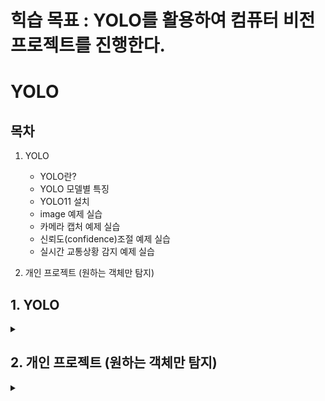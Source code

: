 # 힉습 목표 : YOLO를 활용하여 컴퓨터 비전 프로젝트를 진행한다.

# YOLO

## 목차

1. YOLO
   - YOLO란?
   - YOLO 모델별 특징
   - YOLO11 설치
   - image 예제 실습
   - 카메라 캡처 예제 실습
   - 신뢰도(confidence)조절 예제 실습
   - 실시간 교통상황 감지 예제 실습
  
2. 개인 프로젝트 (원하는 객체만 탐지)

## 1. YOLO

<details>
<summary></summary>
<div markdown="1">

## **1-1. YOLO란?**

 _You Only Look Once_ 의 약자로, **객체 탐지(Object Detection) 분야에서 많이 쓰이는 딥러닝 모델**

 한 번에 전체 이미지를 보고 **객체의 위치와 종류를 동시에 예측**하는 방식

| 특징 | 설명 |
|------|------|
| 속도 | 한 번의 신경망 연산으로 모든 객체를 감지하므로 매우 빠름 |
| End-to-End 구조 | 이미지 입력 → 바로 박스 좌표와 클래스 출력 |
| 실시간 처리 가능 | 적당한 하드웨어면 웹캠·CCTV 등 실시간 영상 처리 가능 |

**[작동 방식]**

**1-Stage Detection** : 영역 추정(region proposal)"과 "분류(classification)"를 한 번에 처리

전체 이미지를 그리드(grid)로 나눠서 각 셀(cell)마다 객체를 탐지

<img width="934" height="877" alt="image" src="https://github.com/user-attachments/assets/6a52c0c5-c944-4ef7-96d7-f364b7b10a98" />

## **1-2. YOLO 모델별 특징**

| 모델         | 특징 요약 |
|--------------|----------|
| YOLO v1      | 2-stage → 1-stage 전환의 선구자, 속도 빠름, 정확도 낮음 |
| SSD          | 속도·성능 모두 우수 |
| YOLO v2      | SSD와 성능 비슷, SSD보다 빠름, 작은 물체 탐지 성능 낮음 |
| Retinanet    | YOLO v2보다 느리지만 성능 우수, FPN 적용 |
| YOLO v3      | YOLO v2보다 속도 약간 느림, 성능 크게 향상, FPN 포함 |
| EfficientDet | D0~D7 모델, D0는 YOLO v3보다 빠르고 성능도 약간 우수 |

## **1-3. YOLO11 설치**

**[1. YOLO 학습용 가상환경 생성]**

```trminal
python -m venv yolovenv
```

_.gitignore에 yolovenv가상환경 추가_

**[2. YOLO11 다운로드]**

[Ultralytics YOLO11](https://docs.ultralytics.com/ko/models/yolo11/)

```terminal
pip install ultralytics
```

<img width="192" height="74" alt="image" src="https://github.com/user-attachments/assets/50efee40-1e77-41e0-b62c-1784b0ef5ef7" />

## **1-4. image 예제 실습**

**[1. yolo_image.py 생성후 실행]**

```python3
from ultralytics import YOLO

model = YOLO('yolo11n.pt')  # YOLO 버전 지정
```

실행 후 `yolo11n.pt`가 자동 다운로드 됨

<br><br>

**[2. 에제 이미지 다운로드]**

```python3
from ultralytics import YOLO

model = YOLO('yolo11n.pt')

results = model('http://ultralytics.com/images/bus.jpg')

results[0].show()
```

코드를 실행하면 아래와 같은 이미지 출력

<img width="511" height="680" alt="image" src="https://github.com/user-attachments/assets/e4ae4c5d-36d8-4320-8e7b-c01b8b551f8c" />

**[3. 객체 검출 코드 추가]**

```python3
from ultralytics import YOLO

# YOLO 모델 설정
model = YOLO('yolo11n.pt')

# results = model('http://ultralytics.com/images/bus.jpg')

test_images = [
    'https://ultralytics.com/images/zidan.jpg'
    'https://ultralytics.com/images/bus.jpg'
]

for img in test_images:
    results = model(img)
    print(f'검출된 객체 수 : {len(results[0].boxes)}')

results[0].show()
```

`bus.jpg` 이미지에 대한 결과 값 출력

<img width="135" height="22" alt="image" src="https://github.com/user-attachments/assets/cac85cee-f30e-4da9-828b-9099f4f1c730" />

## **1-5. 카메라 캡처 예제 실습**

**[1. 코드 생성]**

```python3
from ultralytics import YOLO
import cv2

model = YOLO('yolo11n.pt')

cap = cv2.VideoCapture(0)

while True:
    ret, frame = cap.read()
    if ret:
        results = model(frame, verbose= False)
        annotated_frame = results[0].plot()
        cv2.imshow('Yolo ', annotated_frame)
    if cv2.waitKey(1) & 0xFF == ord('q'):
        break

cap.release()
cv2.destroyAllWindows()
```

**[2. 결과 출력]**

<img width="638" height="509" alt="image" src="https://github.com/user-attachments/assets/3171e6ba-e6f7-4856-896c-dadcbb9e88d2" />

## **1-6. 신뢰도(confidence)조절 예제 실습**

**[1. 코드 생성]**

```python3
from ultralytics import YOLO
import cv2  

# YOLO 모델 로드
model = YOLO('yolo11n.pt')

# 신뢰도별 검출 결과 비교
confidence_levels = [0.25, 0.5, 0.75]
test_image = 'https://ultralytics.com/images/bus.jpg'

print("🧪 신뢰도별 검출 실험:")
for conf in confidence_levels:
    results = model(test_image, conf=conf, verbose=False)
    num_objects = len(results[0].boxes) if results[0].boxes else 0
    print(f"신뢰도 {conf}: {num_objects}개 객체 검출")

# 실시간 신뢰도 조정 도구
confidence = 0.5
cap = cv2.VideoCapture(0)

print("키보드 조작: +/- 로 신뢰도 조정, q로 종료")
while True:
    ret, frame = cap.read()
    if ret:
        results = model(frame, conf=confidence, verbose=False)
        annotated = results[0].plot()
        
        # 현재 설정 표시
        info_text = f"Confidence: {confidence:.2f}"
        cv2.putText(annotated, info_text, (10, 30), 
                   cv2.FONT_HERSHEY_SIMPLEX, 1, (0, 255, 0), 2)
        
        cv2.imshow('Confidence Tuner', annotated)
    
    key = cv2.waitKey(1) & 0xFF
    if key == ord('q'):
        break
    elif key == ord('+') or key == ord('='):
        confidence = min(0.95, confidence + 0.1)
    elif key == ord('-'):
        confidence = max(0.1, confidence - 0.1)
```

**[2. 결과 출력]**

<img width="637" height="507" alt="image" src="https://github.com/user-attachments/assets/7bec2c41-c5df-40e1-aa51-4d56143c978c" />

<img width="639" height="507" alt="image" src="https://github.com/user-attachments/assets/f55115d7-a472-4f4e-882b-a639ba85b321" />

## **1-7. 실시간 교통상황 감지 예제 실습**

**[1. 코드 생성]**

```python3
from ultralytics import YOLO
import cv2  

class TrafficMonitor:
    def __init__(self):
        self.model = YOLO('yolo11n.pt')
        self.traffic_classes = {
            0: 'person', 2: 'car', 3: 'motorcycle', 
            5: 'bus', 7: 'truck', 9: 'traffic_light'
        }
        self.stats = {'total_detections': 0, 'by_class': {}}
    
    def analyze_frame(self, frame):
        results = self.model(frame, 
                           classes=list(self.traffic_classes.keys()), 
                           conf=0.5, verbose=False)
        
        frame_stats = {'vehicles': 0, 'pedestrians': 0, 'signals': 0}
        
        if results[0].boxes is not None:
            for box in results[0].boxes:
                class_id = int(box.cls[0])
                class_name = self.traffic_classes[class_id]
                
                if class_id in [2, 3, 5, 7]:  # vehicles
                    frame_stats['vehicles'] += 1
                elif class_id == 0:  # person
                    frame_stats['pedestrians'] += 1
                elif class_id == 9:  # traffic_light
                    frame_stats['signals'] += 1
                
                self.stats['by_class'][class_name] = \
                    self.stats['by_class'].get(class_name, 0) + 1
            
            self.stats['total_detections'] += len(results[0].boxes)
        
        return results[0].plot(), frame_stats
    
    def run_live_monitoring(self):
        cap = cv2.VideoCapture(0)
        print("🚗 교통 모니터링 시작! q로 종료")
        
        while True:
            ret, frame = cap.read()
            if not ret:
                break
            
            annotated_frame, frame_stats = self.analyze_frame(frame)
            
            # 정보 표시
            y = 30
            cv2.putText(annotated_frame, f"Vehicles: {frame_stats['vehicles']}", 
                       (10, y), cv2.FONT_HERSHEY_SIMPLEX, 0.7, (0, 255, 0), 2)
            y += 30
            cv2.putText(annotated_frame, f"Pedestrians: {frame_stats['pedestrians']}", 
                       (10, y), cv2.FONT_HERSHEY_SIMPLEX, 0.7, (0, 255, 0), 2)
            y += 30
            cv2.putText(annotated_frame, f"Total Detected: {self.stats['total_detections']}", 
                       (10, y), cv2.FONT_HERSHEY_SIMPLEX, 0.7, (255, 0, 0), 2)
            
            cv2.imshow('Traffic Monitoring System', annotated_frame)
            
            if cv2.waitKey(1) & 0xFF == ord('q'):
                break
        
        cap.release()
        cv2.destroyAllWindows()
        self.show_final_stats()
    
    def show_final_stats(self):
        print("\n📊 최종 통계:")
        print(f"총 검출 횟수: {self.stats['total_detections']}")
        print("클래스별 검출 현황:")
        for class_name, count in self.stats['by_class'].items():
            print(f"  {class_name}: {count}회")

# 시스템 실행
monitor = TrafficMonitor()
monitor.run_live_monitoring()
```

**[2. 결과 출력]**

<img width="638" height="508" alt="image" src="https://github.com/user-attachments/assets/bad99a11-25db-44d7-98d5-a8fea946da05" />

<img width="636" height="507" alt="image" src="https://github.com/user-attachments/assets/46211b46-f3e3-4f8d-8811-33cddbe24050" />

<img width="161" height="144" alt="image" src="https://github.com/user-attachments/assets/dfb4a25b-c1b0-41c9-b67d-b8f534757057" />

</div>
</details>

## 2. 개인 프로젝트 (원하는 객체만 탐지)

<details>
<summary></summary>
<div markdown="1">

## **2-1. 완성 코드**

```python3
from ultralytics import YOLO
import cv2

# YOLO 모델 로드
model = YOLO('yolo11n.pt')

# 비디오 열기
cap = cv2.VideoCapture('./video.mp4')

# 원본 FPS 가져오기
fps = cap.get(cv2.CAP_PROP_FPS)

start_seconds = 10  # 자를 앞부분 초
start_frame = int(fps * start_seconds)

# 앞부분 프레임 버리기
for _ in range(start_frame):
    ret = cap.grab()  # 프레임을 읽고 버림
    if not ret:
        break

# 2배 속도 → 대기 시간 절반
delay = max(1, int(1000 / (fps * 2)))

excluded_classes = [0, 72]  # person, refrigerator 제외
all_classes = list(range(80))
included_classes = [c for c in all_classes if c not in excluded_classes]

# 이름을 바꿀 클래스 번호와 대응 이름 (motorcycle, bicycle → unknown, chair → person)
rename_map = {
    3: "unknown",  # motorcycle
    1: "unknown",  # bicycle
    56: "person"   # chair
}

while cap.isOpened():
    ret, frame = cap.read()
    if not ret:
        break

    # YOLO로 객체 탐지 (제외 클래스 제외)
    results = model(frame, classes=included_classes)

    # 원본 이미지 복사
    img = frame.copy()

    # 탐지된 박스 좌표, 클래스 번호, 신뢰도 가져오기
    boxes = results[0].boxes.xyxy.cpu().numpy().astype(int)  # (N, 4)
    classes = results[0].boxes.cls.cpu().numpy().astype(int)  # (N,)
    scores = results[0].boxes.conf.cpu().numpy()             # (N,)

    # 탐지된 객체 하나씩 반복
    for box, cls, score in zip(boxes, classes, scores):
        x1, y1, x2, y2 = box
        # 기본 클래스명 가져오기
        cls_name = model.names[cls]

        # rename_map에 있으면 이름 바꾸기, 없으면 기본 이름 사용
        display_name = rename_map.get(cls, cls_name)

        label = f"{display_name} {score:.2f}"

        # 박스와 텍스트 그리기
        color = (0, 255, 0)  # 초록색
        cv2.rectangle(img, (x1, y1), (x2, y2), color, 2)
        cv2.putText(img, label, (x1, y1 - 10),
                    cv2.FONT_HERSHEY_SIMPLEX, 0.6, color, 2)

    # 화면 표시
    cv2.imshow("YOLO Detection", img)

    # q 키 누르면 종료
    if cv2.waitKey(delay) & 0xFF == ord('q'):
        break

cap.release()
cv2.destroyAllWindows()
```

## **2-2. 결과 이미지**

**[1. 영상 초기 객체 인식]**

<img width="358" height="667" alt="image" src="https://github.com/user-attachments/assets/b52e4c88-197d-4221-954a-43f0b374c54f" />

<br><br>

**[2. 필요 없는 객체 제거]**

<img width="360" height="671" alt="image" src="https://github.com/user-attachments/assets/6491824a-c14e-4712-b3e8-ea273803d87b" />

<br><br>

**[3. 객체 이름 변경 (motorcycle, bicycle → unknown)]**

<img width="368" height="671" alt="image" src="https://github.com/user-attachments/assets/9a758e30-6336-4111-9f57-f5317323a122" />

<br><br>

**[4. 객체 이름 변경 (chair → person)]**

<img width="358" height="668" alt="image" src="https://github.com/user-attachments/assets/c9e7d77a-ea91-4013-b9e4-8063861e4c88" />

<br><br>

**[5. 이후 영상 출력]**

<img width="355" height="668" alt="image" src="https://github.com/user-attachments/assets/ca56efdd-50d1-4cb6-a73a-78a5c291a715" />

<img width="358" height="668" alt="image" src="https://github.com/user-attachments/assets/bf39f701-0191-493b-92d8-9327b6b0719d" />

</div>
</details>
